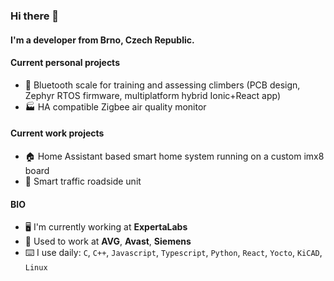 ### Hi there 👋

#### I'm a developer from Brno, Czech Republic.

#### Current personal projects

- :climbing: Bluetooth scale for training and assessing climbers (PCB design, Zephyr RTOS firmware, multiplatform hybrid Ionic+React app)
- :factory: HA compatible Zigbee air quality monitor

#### Current work projects

- :house: Home Assistant based smart home system running on a custom imx8 board
- :vertical_traffic_light: Smart traffic roadside unit

#### BIO

- :desktop_computer: I'm currently working at **ExpertaLabs**
- :office: Used to work at **AVG**, **Avast**, **Siemens**
- :keyboard: I use daily: `C`, `C++`, `Javascript`, `Typescript`, `Python`, `React`, `Yocto`, `KiCAD`, `Linux`
